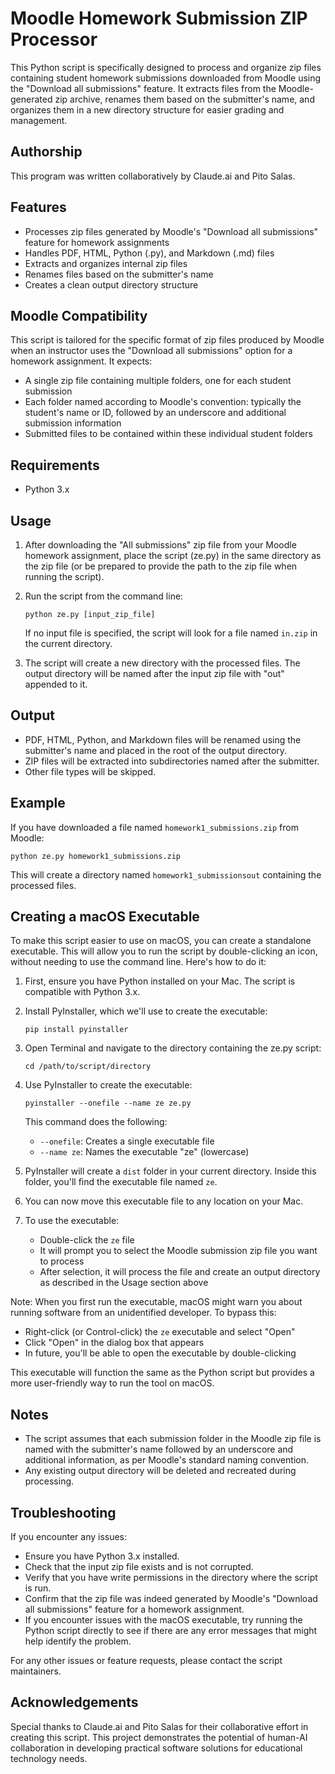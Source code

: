 # Moodle Homework Submission ZIP Processor

This Python script is specifically designed to process and organize zip files containing student homework submissions downloaded from Moodle using the "Download all submissions" feature. It extracts files from the Moodle-generated zip archive, renames them based on the submitter's name, and organizes them in a new directory structure for easier grading and management.

## Authorship

This program was written collaboratively by Claude.ai and Pito Salas.

## Features

- Processes zip files generated by Moodle's "Download all submissions" feature for homework assignments
- Handles PDF, HTML, Python (.py), and Markdown (.md) files
- Extracts and organizes internal zip files
- Renames files based on the submitter's name
- Creates a clean output directory structure

## Moodle Compatibility

This script is tailored for the specific format of zip files produced by Moodle when an instructor uses the "Download all submissions" option for a homework assignment. It expects:
- A single zip file containing multiple folders, one for each student submission
- Each folder named according to Moodle's convention: typically the student's name or ID, followed by an underscore and additional submission information
- Submitted files to be contained within these individual student folders

## Requirements

- Python 3.x

## Usage

1. After downloading the "All submissions" zip file from your Moodle homework assignment, place the script (ze.py) in the same directory as the zip file (or be prepared to provide the path to the zip file when running the script).

2. Run the script from the command line:

   ```
   python ze.py [input_zip_file]
   ```

   If no input file is specified, the script will look for a file named `in.zip` in the current directory.

3. The script will create a new directory with the processed files. The output directory will be named after the input zip file with "out" appended to it.

## Output

- PDF, HTML, Python, and Markdown files will be renamed using the submitter's name and placed in the root of the output directory.
- ZIP files will be extracted into subdirectories named after the submitter.
- Other file types will be skipped.

## Example

If you have downloaded a file named `homework1_submissions.zip` from Moodle:

```
python ze.py homework1_submissions.zip
```

This will create a directory named `homework1_submissionsout` containing the processed files.

## Creating a macOS Executable

To make this script easier to use on macOS, you can create a standalone executable. This will allow you to run the script by double-clicking an icon, without needing to use the command line. Here's how to do it:

1. First, ensure you have Python installed on your Mac. The script is compatible with Python 3.x.

2. Install PyInstaller, which we'll use to create the executable:
   ```
   pip install pyinstaller
   ```

3. Open Terminal and navigate to the directory containing the ze.py script:
   ```
   cd /path/to/script/directory
   ```

4. Use PyInstaller to create the executable:
   ```
   pyinstaller --onefile --name ze ze.py
   ```

   This command does the following:
   - `--onefile`: Creates a single executable file
   - `--name ze`: Names the executable "ze" (lowercase)

5. PyInstaller will create a `dist` folder in your current directory. Inside this folder, you'll find the executable file named `ze`.

6. You can now move this executable file to any location on your Mac.

7. To use the executable:
   - Double-click the `ze` file
   - It will prompt you to select the Moodle submission zip file you want to process
   - After selection, it will process the file and create an output directory as described in the Usage section above

Note: When you first run the executable, macOS might warn you about running software from an unidentified developer. To bypass this:
- Right-click (or Control-click) the `ze` executable and select "Open"
- Click "Open" in the dialog box that appears
- In future, you'll be able to open the executable by double-clicking

This executable will function the same as the Python script but provides a more user-friendly way to run the tool on macOS.

## Notes

- The script assumes that each submission folder in the Moodle zip file is named with the submitter's name followed by an underscore and additional information, as per Moodle's standard naming convention.
- Any existing output directory will be deleted and recreated during processing.

## Troubleshooting

If you encounter any issues:
- Ensure you have Python 3.x installed.
- Check that the input zip file exists and is not corrupted.
- Verify that you have write permissions in the directory where the script is run.
- Confirm that the zip file was indeed generated by Moodle's "Download all submissions" feature for a homework assignment.
- If you encounter issues with the macOS executable, try running the Python script directly to see if there are any error messages that might help identify the problem.

For any other issues or feature requests, please contact the script maintainers.

## Acknowledgements

Special thanks to Claude.ai and Pito Salas for their collaborative effort in creating this script. This project demonstrates the potential of human-AI collaboration in developing practical software solutions for educational technology needs.